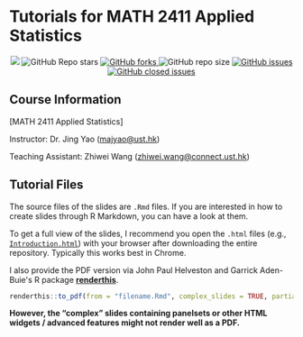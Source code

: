 # Tutorials for MATH 2411 Applied Statistics

<!-- metrics -->
<p align="center">
    <a href="https://hits.seeyoufarm.com"><img src="https://hits.seeyoufarm.com/api/count/incr/badge.svg?url=https%3A%2F%2Fgithub.com%2Fstatwangz%2FMATH-2411-Applied-Statistics&count_bg=%2379C83D&title_bg=%23555555&icon=&icon_color=%23E7E7E7&title=hits&edge_flat=false"/></a>
    <img alt="GitHub Repo stars" src="https://img.shields.io/github/stars/statwangz/MATH-2411-Applied-Statistics">

 <a href="https://github.com/statwangz/MATH-4432-Statistical-Machine-Learning/network">
  <img alt="GitHub forks" src="https://img.shields.io/github/forks/statwangz/MATH-4432-Statistical-Machine-Learning">
 </a>
 <img alt="GitHub repo size" src="https://img.shields.io/github/repo-size/statwangz/MATH-4432-Statistical-Machine-Learning">
 <a href="https://github.com/statwangz/MATH-4432-Statistical-Machine-Learning/issues">
  <img alt="GitHub issues" src="https://img.shields.io/github/issues/statwangz/MATH-4432-Statistical-Machine-Learning">
 </a>
 <a href="https://github.com/statwangz/MATH-4432-Statistical-Machine-Learning/issues?q=is%3Aissue+is%3Aclosed">
  <img alt="GitHub closed issues" src="https://img.shields.io/github/issues-closed/statwangz/MATH-4432-Statistical-Machine-Learning">
 </a>
</p>

## Course Information

[MATH 2411 Applied Statistics]
 
Instructor: Dr. Jing Yao (<majyao@ust.hk>)

Teaching Assistant: Zhiwei Wang (<zhiwei.wang@connect.ust.hk>)

## Tutorial Files


The source files of the slides are `.Rmd` files.
If you are interested in how to create slides through R Markdown, you can have a look at them.

To get a full view of the slides, I recommend you open the `.html` files (e.g., [`Introduction.html`](https://github.com/statwangz/MATH-2411-Applied-Statistics/blob/main/T01%20A%20Brief%20Introduction%20to%20R/Introduction.html)) with your browser after downloading the entire repository.
Typically this works best in Chrome.

I also provide the PDF version via John Paul Helveston and Garrick Aden-Buie's R package [**renderthis**](https://github.com/jhelvy/renderthis).
```r
renderthis::to_pdf(from = "filename.Rmd", complex_slides = TRUE, partial_slides = FALSE)
```
**However, the “complex” slides containing panelsets or other HTML widgets / advanced features might not render well as a PDF.**
